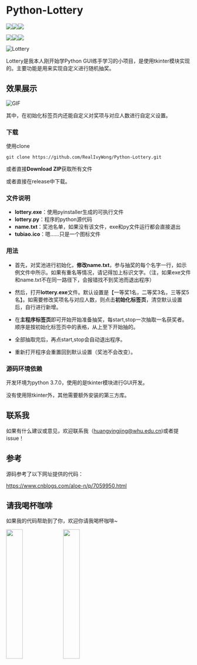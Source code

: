# Python-Lottery

![](https://img.shields.io/github/license/realivywong/python-lottery.svg)![](https://img.shields.io/github/release-pre/realivywong/python-lottery.svg)![](https://img.shields.io/github/downloads/realivywong/python-lottery/total.svg)

![](https://img.shields.io/github/watchers/realivywong/python-lottery.svg?style=social)![](https://img.shields.io/github/stars/realivywong/python-lottery.svg?style=social)![](https://img.shields.io/github/forks/realivywong/python-lottery.svg?style=social)

![Lottery](https://github.com/RealIvyWong/ImageHosting/raw/master/assets/Lottery.jpg)

Lottery是我本人刚开始学Python GUI练手学习的小项目，是使用tkinter模块实现的。主要功能是用来实现自定义进行随机抽奖。



## 效果展示

![GIF](https://github.com/RealIvyWong/ImageHosting/raw/master/assets/GIF.gif)

其中，在初始化标签页内还能自定义对奖项与对应人数进行自定义设置。



### 下载

使用clone

```
git clone https://github.com/RealIvyWong/Python-Lottery.git
```

或者直接**Download ZIP**获取所有文件

或者直接在release中下载。

### 文件说明

* **lottery.exe**：使用pyinstaller生成的可执行文件
* **lottery.py**：程序的python源代码
* **name.txt**：奖池名单，如果没有该文件，exe和py文件运行都会直接退出
* **tubiao.ico**：嗯……只是一个图标文件

### 用法

* 首先，对奖池进行初始化，**修改name.txt**，参与抽奖的每个名字一行，如示例文件中所示。如果有重名等情况，请记得加上标识文字。（注，如果exe文件和name.txt不在同一路径下，会报错找不到奖池而退出程序）

* 然后，打开**lottery.exe**文件。默认设置是【一等奖1名，二等奖3名，三等奖5名】。如需要修改奖项名与对应人数，则点击**初始化标签页**，清空默认设置后，自行进行新增。
* 在**主程序标签页**即可开始开始准备抽奖，每start,stop一次抽取一名获奖者。顺序是按初始化标签页中的表格，从上至下开始抽的。
* 全部抽取完后，再点start,stop会自动退出程序。
* 重新打开程序会重置回到默认设置（奖池不会改变）。

### 源码环境依赖

开发环境为python 3.7.0，使用的是tkinter模块进行GUI开发。

没有使用除tkinter外，其他需要额外安装的第三方库。

## 联系我

如果有什么建议或意见，欢迎联系我（huangyingjing@whu.edu.cn)或者提issue！



## 参考

源码参考了以下网址提供的代码：

https://www.cnblogs.com/aloe-n/p/7059950.html



## 请我喝杯咖啡

如果我的代码帮助到了你，欢迎你请我喝杯咖啡~

<img src="https://github.com/RealIvyWong/ImageHosting/raw/master/assets/支付宝收款码.jpg" height="30%" width="30%"> <img src="https://github.com/RealIvyWong/ImageHosting/raw/master/assets/微信收款码.png" height="30%" width="30%">